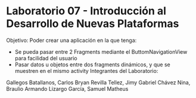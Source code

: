 # Laboratorio 07 - Introducción al Desarrollo de Nuevas Plataformas
Objetivo: Poder crear una aplicación en la que tenga:

- Se pueda pasar entre 2 Fragments mediante el ButtomNavigationView para facilidad del usuario
- Pasar datos u objetos entre dos fragments dinámicos, y que se muestren en el mismo activity
Integrantes del Laboratorio:

Gallegos Batallanos, Carlos Bryan
Revilla Tellez, Jimy Gabriel
Chávez Nina, Braulio Armando
Lizargo García, Samuel Matheus
